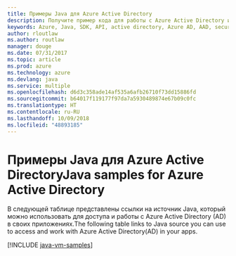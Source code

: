 ```yaml
---
title: Примеры Java для Azure Active Directory
description: Получите пример кода для работы с Azure Active Directory из приложений Java.
keywords: Azure, Java, SDK, API, active directory, Azure AD, AAD, security, log in, authentication, SSO, SAML
author: rloutlaw
ms.author: routlaw
manager: douge
ms.date: 07/31/2017
ms.topic: article
ms.prod: azure
ms.technology: azure
ms.devlang: java
ms.service: multiple
ms.openlocfilehash: d6d3c358ade14af535a6afb26710f73dd15886fd
ms.sourcegitcommit: b64017f119177f97da7a5930489874e67b09c0fc
ms.translationtype: HT
ms.contentlocale: ru-RU
ms.lasthandoff: 10/09/2018
ms.locfileid: "48893185"
---
```

# <a name="java-samples-for-azure-active-directory"></a><span data-ttu-id="dc1f9-104">Примеры Java для Azure Active Directory</span><span class="sxs-lookup"><span data-stu-id="dc1f9-104">Java samples for Azure Active Directory</span></span>

<span data-ttu-id="dc1f9-105">В следующей таблице представлены ссылки на источник Java, который можно использовать для доступа и работы с Azure Active Directory (AD) в своих приложениях.</span><span class="sxs-lookup"><span data-stu-id="dc1f9-105">The following table links to Java source you can use to access and work with Azure Active Directory(AD) in your apps.</span></span>

[!INCLUDE [java-vm-samples](includes/java-aad-samples.md)]